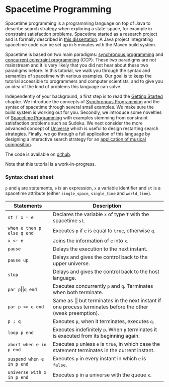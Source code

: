 # Spacetime Programming

Spacetime programming is a programming language on top of Java to describe search strategy when exploring a state-space, for example in constraint satisfaction problems.
Spacetime started as a research project and is formally described in [this dissertation](http://hyc.io/papers/dissertation-talbot.pdf).
A Java project integrating spacetime code can be set up in 5 minutes with the Maven build system.

Spacetime is based on two main paradigms: [synchronous programming](https://en.wikipedia.org/wiki/Synchronous_programming_language) and [concurrent constraint programming](https://en.wikipedia.org/wiki/Concurrent_constraint_logic_programming) (CCP).
These two paradigms are not mainstream and it is very likely that you did not hear about these two paradigms before.
In this tutorial, we walk you through the syntax and semantics of spacetime with various examples.
Our goal is to keep the tutorial accessible to programmers and computer scientists, and to give you an idea of the kind of problems this language can solve.

Independently of your background, a first step is to read the [Getting Started](getting-started.html) chapter.
We introduce the concepts of [Synchronous Programming](synchronous-programming.html) and the syntax of spacetime through several small examples.
We make sure the build system is working out for you.
Secondly, we introduce some novelties of [Spacetime Programming](learn-spacetime.html) with examples stemming from constraint satisfaction problems such as Sudoku.
We next consider the more advanced concept of [Universe](universe.html) which is useful to design restarting search strategies.
Finally, we go through a full application of this language by designing a interactive search strategy for an [application of musical composition](application-composition.html).

The code is available on [github](https://github.com/ptal/bonsai).

Note that this tutorial is a work-in-progress.

### Syntax cheat sheet

`p` and `q` are statements, `e` is an expression, `x` a variable identifier and `st` is a spacetime attribute (either `single_space`, `single_time` and `world_line`).

| Statements      | Description |
| --------------- | ----------- |
| `st T x = e`    | Declares the variable `x` of type `T` with the spacetime `st`. |
| `when e then p else q end` | Executes `p` if `e` is equal to `true`, otherwise `q`. |
| `x <- e`        | Joins the information of `e` into `x`. |
| `pause`         | Delays the execution to the next instant. |
| `pause up`      | Delays and gives the control back to the upper universe. |
| `stop`          | Delays and gives the control back to the host language. |
| `par p`\|\|`q end`| Executes concurrently `p` and `q`. Terminates when both terminate. |
| `par p <> q end`| Same as \|\| but terminates in the next instant if one process terminates before the other (weak preemption). |
| `p ; q`         | Executes `p`, when it terminates, executes `q`. |
| `loop p end`    | Executes indefinitely `p`. When `p` terminates it is executed from its beginning again. |
| `abort when e in p end`| Executes `p` unless `e` is `true`, in which case the statement terminates in the current instant. |
| `suspend when e in p end`| Executes `p` in every instant in which `e` is `false`. |
| `universe with x in p end`| Executes `p` in a universe with the queue `x`. |

#